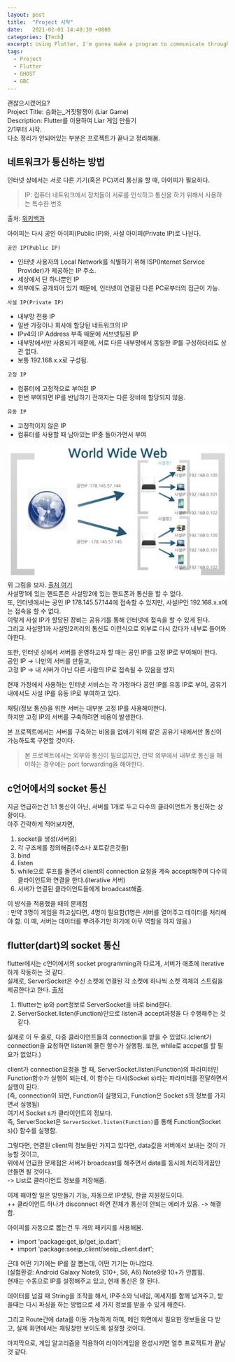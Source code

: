 ```yaml
---
layout: post
title:  "Project 시작"
date:   2021-02-01 14:40:30 +0800
categories: [Tech]
excerpt: Using Flutter, I'm gonna make a program to communicate through lots of clients.
tags:
  - Project
  - Flutter
  - GHOST
  - GBC
---
```


괜찮으시겠어요?   
Project Title: 승화는_거짓말쟁이 (Liar Game)  
Description: Flutter를 이용하여 Liar 게임 만들기  
2/1부터 시작.  
다소 정리가 안되어있는 부분은 프로젝트가 끝나고 정리해봄.  

## 네트워크가 통신하는 방법

인터넷 상에서는 서로 다른 기기(혹은 PC)끼리 통신을 할 때, 아이피가 필요하다.  
> IP: 컴퓨터 네트워크에서 장치들이 서로를 인식하고 통신을 하기 위해서 사용하는 특수한 번호  

출처: [위키백과](https://ko.wikipedia.org/wiki/IP_%EC%A3%BC%EC%86%8C)  

아이피는 다시 공인 아이피(Public IP)와, 사설 아이피(Private IP)로 나뉜다.  

`공인 IP(Public IP)`  
- 인터넷 사용자의 Local Network를 식별하기 위해 ISP(Internet Service Provider)가 제공하는 IP 주소.  
- 세상에서 단 하나뿐인 IP  
- 외부에도 공개되어 있기 때문에, 인터넷이 연결된 다른 PC로부터의 접근이 가능.  

`사설 IP(Private IP)`  
- 내부망 전용 IP  
- 일반 가정이나 회사에 할당된 네트워크의 IP  
- IPv4의 IP Address 부족 때문에 서브넷팅된 IP  
- 내부망에서만 사용되기 때문에, 서로 다른 내부망에서 동일한 IP를 구성하더라도 상관 없다.  
- 보통 192.168.x.x로 구성됨.  

`고정 IP`  
- 컴퓨터에 고정적으로 부여된 IP  
- 한번 부여되면 IP를 반납하기 전까지는 다른 장비에 할당되지 않음.  

`유동 IP`  
- 고정적이지 않은 IP  
- 컴퓨터를 사용할 때 남아있는 IP중 돌아가면서 부여  

![통신 이해](/assets/images/Project_Liar/Communication.png)  
위 그림을 보자. [출처 여기](https://velog.io/@hidaehyunlee/%EA%B3%B5%EC%9D%B8Public-%EC%82%AC%EC%84%A4Private-IP%EC%9D%98-%EC%B0%A8%EC%9D%B4%EC%A0%90)  
사설망1에 있는 핸드폰은 사설망2에 있는 핸드폰과 통신을 할 수 없다.  
또, 인터넷에서는 공인 IP 178.145.57.144에 접속할 수 있지만, 사설IP인 192.168.x.x에는 접속을 할 수 없다.  
이렇게 사설 IP가 할당된 장비는 공유기를 통해 인터넷에 접속을 할 수 있게 된다.  
그리고 사설망1과 사설망2끼리의 통신도 이런식으로 외부로 다시 갔다가 내부로 들어와야한다.  

또한, 인터넷 상에서 서버를 운영하고자 할 때는 공인 IP를 고정 IP로 부여해야 한다.  
공인 IP -> 나만의 서버를 만들고,  
고정 IP -> 내 서버가 아닌 다른 사람의 IP로 접속될 수 있음을 방지  

현재 가정에서 사용하는 인터넷 서비스는 각 가정마다 공인 IP를 유동 IP로 부여, 공유기 내에서도 사설 IP를 유동 IP로 부여하고 있다.  

채팅(정보 통신)을 위한 서버는 대부분 고정 IP를 사용해야한다.  
하지만 고정 IP의 서버를 구축하려면 비용이 발생한다.  

본 프로젝트에서는 서버를 구축하는 비용을 없애기 위해 같은 공유기 내에서만 통신이 가능하도록 구현할 것이다.  
> 본 프로젝트에서는 외부와 통신이 필요없지만, 만약 외부에서 내부로 통신을 해야하는 경우에는 port forwarding을 해야한다.  

## c언어에서의 socket 통신  

지금 언급하는건 1:1 통신이 아닌, 서버를 1개로 두고 다수의 클라이언트가 통신하는 상황이다.  
아주 간략하게 적어보자면,  

1. socket을 생성(서버용)  
2. 각 구조체를 정의해줌(주소나 포트같은것들)  
3. bind  
4. listen  
5. while으로 루프를 돌면서 client의 connection 요청을 계속 accept해주며 다수의 클라이언트와 연결을 한다.(iterative 서버)  
6. 서버가 연결된 클라이언트들에게 broadcast해줌.  

이 방식을 적용했을 때의 문제점  
: 만약 3명이 게임을 하고싶다면, 4명이 필요함(1명은 서버를 열어주고 데이터를 처리해야 함. 이 때, 서버는 데이터를 뿌려주기만 하기에 아무 역할을 하지 않음.)  

## flutter(dart)의 socket 통신

flutter에서는 c언어에서의 socket programming과 다르게, 서버가 애초에 iterative하게 작동하는 것 같다.  
실제로, ServerSocket은 수신 소켓에 연결된 각 소켓에 하나씩 소켓 객체의 스트림을 제공한다고 한다. [출처](https://api.dart.dev/stable/2.10.5/dart-io/ServerSocket-class.html)  

1. fllutter는 ip와 port정보로 ServerSocket을 바로 bind한다.  
2. ServerSocket.listen(Function)만으로 listen과 accept과정을 다 수행해주는 것 같다.  

실제로 이 두 줄로, 다중 클라이언트들의 connection을 받을 수 있었다.(client가 connection을 요청하면 listen에 물린 함수가 실행됨. 또한, while로 accpet를 할 필요가 없었다.)  

client가 connection요청을 할 때, ServerSocket.listen(Function)의 파라미터인 Function함수가 실행이 되는데, 이 함수는 다시(Socket s)라는 파라미터를 전달하면서 실행이 된다.  
(즉, connection이 되면, Function이 실행되고, Function은 Socket s의 정보를 가지면서 실행됨)  
여기서 Socket s가 클라이언트의 정보다.  
즉, ServerSocket은 ```ServerSocket.listen(Function)```를 통해 Function(Socket s){} 함수를 실행함.  

그렇다면, 연결된 client의 정보들만 가지고 있다면, data값을 서버에서 보내는 것이 가능할 것이고,  
위에서 언급한 문제점은 서버가 broadcast를 해주면서 data를 동시에 처리하게끔만 만들면 될 것이다.  
-> List로 클라이언트 정보를 저장해줌.  

이제 해야할 일은 방만들기 기능, 자동으로 IP셋팅, 한글 지원정도이다.  
++ 클라이언트 하나가 disconnect 하면 전체가 통신이 안되는 에러가 있음.
-> 해결함.  

아이피를 자동으로 뽑는건 두 개의 패키지를 사용해봄.  
- import 'package:get_ip/get_ip.dart';  
- import 'package:seeip_client/seeip_client.dart';  

근데 어떤 기기에는 IP를 잘 뽑는데, 어떤 기기는 아니었다.  
(실험환경: Android Galaxy Note9, S10+, S6, A6)  Note9랑 10+가 안뽑힘.  
현재는 수동으로 IP를 설정해주고 있고, 현재 통신은 잘 된다.  

데이터를 넘길 때 String을 조작을 해서, IP주소와 닉네임, 메세지를 함께 넘겨주고, 받을때는 다시 파싱을 하는 방법으로 세 가지 정보를 받을 수 있게 해준다.  

그리고 Route간에 data를 이동 가능하게 하여, 메인 화면에서 필요한 정보들을 다 받고, 실제 화면에서는 채팅창만 보이도록 설정할 것이다.  

마지막으로, 게임 알고리즘을 적용하여 라이어게임을 완성시키면 얼추 프로젝트가 끝날 것 같다.  